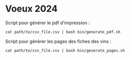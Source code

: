 # Voeux 2024

Script pour générer le pdf d'impression :

```
cat path/to/csv_file.csv | bash bin/generate_pdf.sh
```

Script pour générer les pages des fiches des vins :

```
cat path/to/csv_file.csv | bash bin/generate_pages.sh
```
